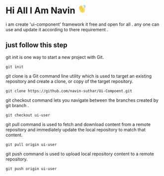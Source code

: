 # Hi All  I Am Navin <img src="git-assets/hello.gif" height="30px">

i am create 'ui-component' framework it free and open for all . any one can use and update it according to there requirement .

## just follow this step

git init is one way to start a new project with Git.
```
git init
```

git clone is a Git command line utility which is used to target an existing repository and create a clone, or copy of the target repository.
```
git clone https://github.com/navin-suthar/Ui-Compoent.git
```

git checkout command lets you navigate between the branches created by git branch .
```
git checkout ui-user
```

git pull command is used to fetch and download content from a remote repository and immediately update the local repository to match that content. 

```
git pull origin ui-user
```

git push command is used to upload local repository content to a remote repository.
```
git push origin ui-user
```



